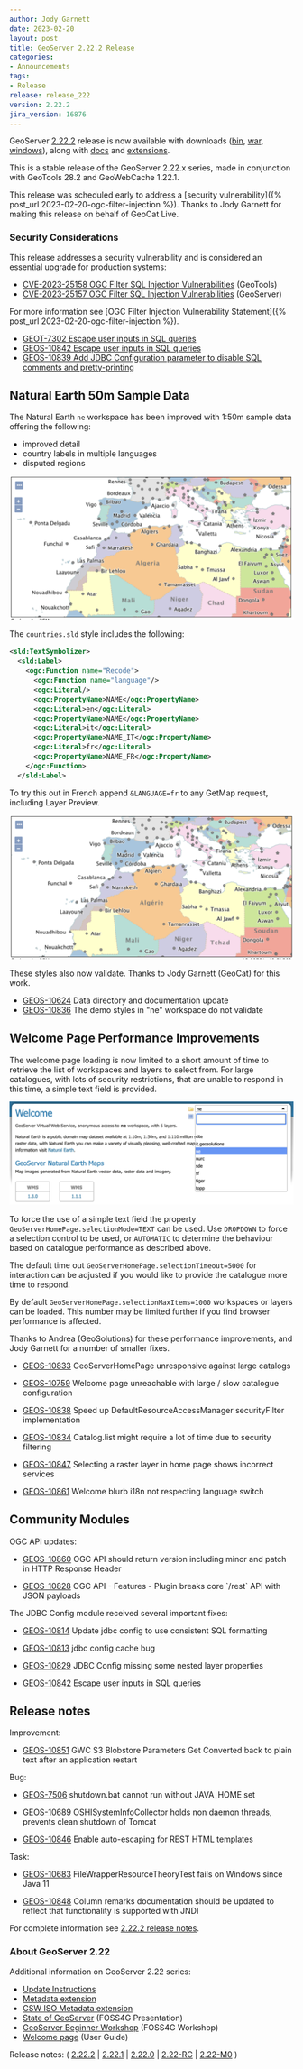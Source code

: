 ```yaml
---
author: Jody Garnett
date: 2023-02-20
layout: post
title: GeoServer 2.22.2 Release
categories:
- Announcements
tags:
- Release
release: release_222
version: 2.22.2
jira_version: 16876
---
```


GeoServer [2.22.2](/release/2.22.2/) release is now available with downloads ([bin](https://sourceforge.net/projects/geoserver/files/GeoServer/2.22.2/geoserver-2.22.2-bin.zip/download), [war](https://sourceforge.net/projects/geoserver/files/GeoServer/2.22.2/geoserver-2.22.2-war.zip/download), [windows](https://sourceforge.net/projects/geoserver/files/GeoServer/2.22.2/GeoServer-2.22.2-winsetup.exe/download)), along with [docs](https://sourceforge.net/projects/geoserver/files/GeoServer/2.22.2/geoserver-2.22.2-htmldoc.zip/download) and [extensions](https://sourceforge.net/projects/geoserver/files/GeoServer/2.22.2/extensions/).

This is a stable release of the GeoServer 2.22.x series, made in conjunction with GeoTools 28.2 
and GeoWebCache 1.22.1.

This release was scheduled early to address a [security vulnerability]({% post_url 2023-02-20-ogc-filter-injection %}). Thanks to Jody Garnett for making this release on behalf of GeoCat Live.

### Security Considerations

This release addresses a security vulnerability and is considered an essential upgrade for production systems:

* [CVE-2023-25158 OGC Filter SQL Injection Vulnerabilities](https://github.com/geotools/geotools/security/advisories/GHSA-99c3-qc2q-p94m) (GeoTools)
* [CVE-2023-25157 OGC Filter SQL Injection Vulnerabilities](https://github.com/geoserver/geoserver/security/advisories/GHSA-7g5f-wrx8-5ccf) (GeoServer)

For more information see [OGC Filter Injection Vulnerability Statement]({% post_url 2023-02-20-ogc-filter-injection %}). 

* [GEOT-7302 Escape user inputs in SQL queries](https://osgeo-org.atlassian.net/browse/GEOT-7302)
* [GEOS-10842 Escape user inputs in SQL queries](https://osgeo-org.atlassian.net/browse/GEOS-10842)
* [GEOS-10839 Add JDBC Configuration parameter to disable SQL comments and pretty-printing](https://osgeo-org.atlassian.net/browse/GEOS-10839)


## Natural Earth 50m Sample Data

The Natural Earth ``ne`` workspace has been improved with 1:50m sample data offering the following:

* improved detail
* country labels in multiple languages
* disputed regions

![World 50m Update](/img/posts/2.22/ne50_update.png) <br/>

The ``countries.sld`` style includes the following:

```xml
<sld:TextSymbolizer>
  <sld:Label>
    <ogc:Function name="Recode">
      <ogc:Function name="language"/>
      <ogc:Literal/>
      <ogc:PropertyName>NAME</ogc:PropertyName>
      <ogc:Literal>en</ogc:Literal>
      <ogc:PropertyName>NAME</ogc:PropertyName>
      <ogc:Literal>it</ogc:Literal>
      <ogc:PropertyName>NAME_IT</ogc:PropertyName>
      <ogc:Literal>fr</ogc:Literal>
      <ogc:PropertyName>NAME_FR</ogc:PropertyName>
    </ogc:Function>
  </sld:Label>
```

To try this out in French append ``&LANGUAGE=fr`` to any GetMap request, including Layer Preview.

![World 50m French](/img/posts/2.22/ne50_update_fr.png) <br/>

These styles also now validate. Thanks to Jody Garnett (GeoCat) for this work.

* [GEOS-10624](https://osgeo-org.atlassian.net/browse/GEOS-10624) Data directory and documentation update
* [GEOS-10836](https://osgeo-org.atlassian.net/browse/GEOS-10836) The demo styles in "ne" workspace do not validate

## Welcome Page Performance Improvements

The welcome page loading is now limited to a short amount of time to retrieve the list of workspaces and layers to select from. For large catalogues, with lots of security restrictions, that are unable to respond in this time, a simple text field is provided.

![Welcome Dropdown Selection](/img/posts/2.22/welcome_dropdown.png) <br/>

To force the use of a simple text field the property ``GeoServerHomePage.selectionMode=TEXT`` can be used. Use ``DROPDOWN`` to force a selection control to be used, or ``AUTOMATIC`` to determine the behaviour based on catalogue performance as described above.

The default time out ``GeoServerHomePage.selectionTimeout=5000`` for interaction can be adjusted if you would like to provide the catalogue more time to respond. 

By default ``GeoServerHomePage.selectionMaxItems=1000`` workspaces or layers can be loaded. This number may be limited further if you find browser performance is affected.

Thanks to Andrea (GeoSolutions) for these performance improvements, and Jody Garnett for a number of smaller fixes.


* [GEOS-10833](https://osgeo-org.atlassian.net/browse/GEOS-10833) GeoServerHomePage unresponsive against large catalogs

* [GEOS-10759](https://osgeo-org.atlassian.net/browse/GEOS-10759) Welcome page unreachable with large / slow catalogue configuration

* [GEOS-10838](https://osgeo-org.atlassian.net/browse/GEOS-10838) Speed up DefaultResourceAccessManager securityFilter implementation

* [GEOS-10834](https://osgeo-org.atlassian.net/browse/GEOS-10834) Catalog.list might require a lot of time due to security filtering

* [GEOS-10847](https://osgeo-org.atlassian.net/browse/GEOS-10847) Selecting a raster layer in home page shows incorrect services

* [GEOS-10861](https://osgeo-org.atlassian.net/browse/GEOS-10861) Welcome blurb i18n not respecting language switch

## Community Modules

OGC API updates:

* [GEOS-10860](https://osgeo-org.atlassian.net/browse/GEOS-10860) OGC API should return version including minor and patch in HTTP Response Header

* [GEOS-10828](https://osgeo-org.atlassian.net/browse/GEOS-10828) OGC API - Features - Plugin breaks core \`/rest\` API with JSON payloads

The JDBC Config module received several important fixes:

* [GEOS-10814](https://osgeo-org.atlassian.net/browse/GEOS-10814) Update jdbc config to use consistent SQL formatting

* [GEOS-10813](https://osgeo-org.atlassian.net/browse/GEOS-10813) jdbc config cache bug

* [GEOS-10829](https://osgeo-org.atlassian.net/browse/GEOS-10829) JDBC Config missing some nested layer properties

* [GEOS-10842](https://osgeo-org.atlassian.net/browse/GEOS-10842) Escape user inputs in SQL queries


## Release notes

Improvement:

* [GEOS-10851](https://osgeo-org.atlassian.net/browse/GEOS-10851) GWC S3 Blobstore Parameters  Get Converted back to plain text after an application restart

Bug:

* [GEOS-7506](https://osgeo-org.atlassian.net/browse/GEOS-7506) shutdown.bat cannot run without JAVA\_HOME set

* [GEOS-10689](https://osgeo-org.atlassian.net/browse/GEOS-10689) OSHISystemInfoCollector holds non daemon threads, prevents clean shutdown of Tomcat

* [GEOS-10846](https://osgeo-org.atlassian.net/browse/GEOS-10846) Enable auto-escaping for REST HTML templates

Task:

* [GEOS-10683](https://osgeo-org.atlassian.net/browse/GEOS-10683) FileWrapperResourceTheoryTest fails on Windows since Java 11

* [GEOS-10848](https://osgeo-org.atlassian.net/browse/GEOS-10848) Column remarks documentation should be updated to reflect that functionality is supported with JNDI

For complete information see [2.22.2 release 
notes](https://github.com/geoserver/geoserver/releases/tag/2.22.2).

### About GeoServer 2.22

Additional information on GeoServer 2.22 series:

* [Update Instructions](https://docs.geoserver.org/latest/en/user/installation/upgrade.html)
* [Metadata extension](https://docs.geoserver.org/latest/en/user/extensions/metadata/index.html)
* [CSW ISO Metadata extension](https://docs.geoserver.org/latest/en/user/extensions/csw-iso/index.html)
* [State of GeoServer](https://docs.google.com/presentation/d/1mnOFSvYb8npVudvUR5MSjSTFHc6ZQ_bStafZrBV7LZ8/edit?usp=sharing) (FOSS4G Presentation)
* [GeoServer Beginner Workshop](https://docs.google.com/presentation/d/1fbPLN-1Cs95WK-IxDG1PxCEKyHwFbNBGNkkomxmLr0Y/edit?usp=sharing) (FOSS4G Workshop)
* [Welcome page](https://docs.geoserver.org/latest/en/user/webadmin/welcome.html) (User Guide)

Release notes:
( [2.22.2](https://github.com/geoserver/geoserver/releases/tag/2.22.2)
| [2.22.1](https://github.com/geoserver/geoserver/releases/tag/2.22.1)
| [2.22.0](https://github.com/geoserver/geoserver/releases/tag/2.22.0)
| [2.22-RC](https://github.com/geoserver/geoserver/releases/tag/2.22-RC)
| [2.22-M0](https://github.com/geoserver/geoserver/releases/tag/2.22-M0)
)

